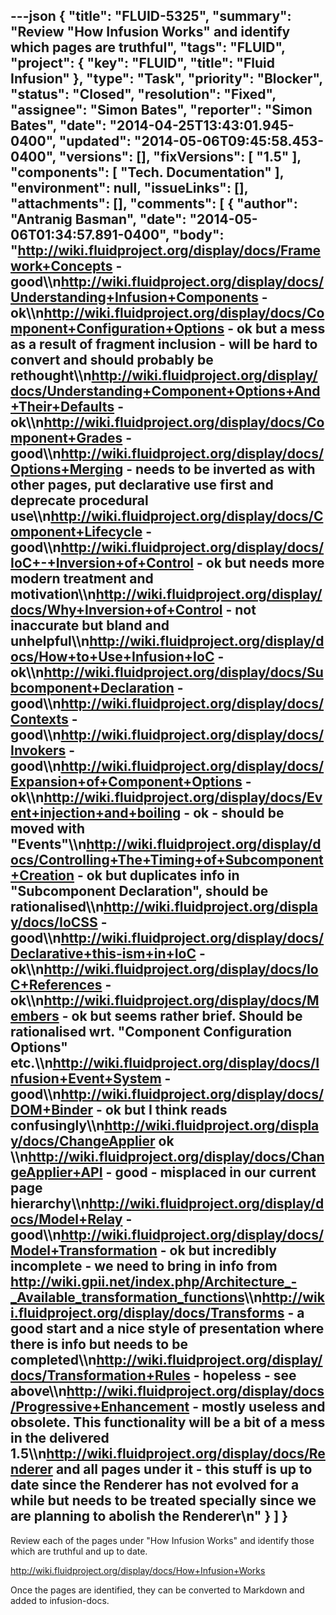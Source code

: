 ---json
{
  "title": "FLUID-5325",
  "summary": "Review \"How Infusion Works\" and identify which pages are truthful",
  "tags": "FLUID",
  "project": {
    "key": "FLUID",
    "title": "Fluid Infusion"
  },
  "type": "Task",
  "priority": "Blocker",
  "status": "Closed",
  "resolution": "Fixed",
  "assignee": "Simon Bates",
  "reporter": "Simon Bates",
  "date": "2014-04-25T13:43:01.945-0400",
  "updated": "2014-05-06T09:45:58.453-0400",
  "versions": [],
  "fixVersions": [
    "1.5"
  ],
  "components": [
    "Tech. Documentation"
  ],
  "environment": null,
  "issueLinks": [],
  "attachments": [],
  "comments": [
    {
      "author": "Antranig Basman",
      "date": "2014-05-06T01:34:57.891-0400",
      "body": "<http://wiki.fluidproject.org/display/docs/Framework+Concepts> - good\\\n<http://wiki.fluidproject.org/display/docs/Understanding+Infusion+Components> - ok\\\n<http://wiki.fluidproject.org/display/docs/Component+Configuration+Options> - ok but a mess as a result of fragment inclusion - will be hard to convert and should probably be rethought\\\n<http://wiki.fluidproject.org/display/docs/Understanding+Component+Options+And+Their+Defaults> - ok\\\n<http://wiki.fluidproject.org/display/docs/Component+Grades> - good\\\n<http://wiki.fluidproject.org/display/docs/Options+Merging> - needs to be inverted as with other pages, put declarative use first and deprecate procedural use\\\n<http://wiki.fluidproject.org/display/docs/Component+Lifecycle> - good\\\n<http://wiki.fluidproject.org/display/docs/IoC+-+Inversion+of+Control> - ok but needs more modern treatment and motivation\\\n<http://wiki.fluidproject.org/display/docs/Why+Inversion+of+Control> - not inaccurate but bland and unhelpful\\\n<http://wiki.fluidproject.org/display/docs/How+to+Use+Infusion+IoC> - ok\\\n<http://wiki.fluidproject.org/display/docs/Subcomponent+Declaration> - good\\\n<http://wiki.fluidproject.org/display/docs/Contexts> - good\\\n<http://wiki.fluidproject.org/display/docs/Invokers> - good\\\n<http://wiki.fluidproject.org/display/docs/Expansion+of+Component+Options> - ok\\\n<http://wiki.fluidproject.org/display/docs/Event+injection+and+boiling> - ok - should be moved with \"Events\"\\\n<http://wiki.fluidproject.org/display/docs/Controlling+The+Timing+of+Subcomponent+Creation> - ok but duplicates info in \"Subcomponent Declaration\", should be rationalised\\\n<http://wiki.fluidproject.org/display/docs/IoCSS> - good\\\n<http://wiki.fluidproject.org/display/docs/Declarative+this-ism+in+IoC> - ok\\\n<http://wiki.fluidproject.org/display/docs/IoC+References> - ok\\\n<http://wiki.fluidproject.org/display/docs/Members> - ok but seems rather brief. Should be rationalised wrt. \"Component Configuration Options\" etc.\\\n<http://wiki.fluidproject.org/display/docs/Infusion+Event+System> - good\\\n<http://wiki.fluidproject.org/display/docs/DOM+Binder> - ok but I think reads confusingly\\\n<http://wiki.fluidproject.org/display/docs/ChangeApplier> ok \\\n<http://wiki.fluidproject.org/display/docs/ChangeApplier+API> - good - misplaced in our current page hierarchy\\\n<http://wiki.fluidproject.org/display/docs/Model+Relay> - good\\\n<http://wiki.fluidproject.org/display/docs/Model+Transformation> - ok but incredibly incomplete - we need to bring in info from <http://wiki.gpii.net/index.php/Architecture_-_Available_transformation_functions>\\\n<http://wiki.fluidproject.org/display/docs/Transforms> - a good start and a nice style of presentation where there is info but needs to be completed\\\n<http://wiki.fluidproject.org/display/docs/Transformation+Rules> - hopeless - see above\\\n<http://wiki.fluidproject.org/display/docs/Progressive+Enhancement> - mostly useless and obsolete. This functionality will be a bit of a mess in the delivered 1.5\\\n<http://wiki.fluidproject.org/display/docs/Renderer> and all pages under it - this stuff is up to date since the Renderer has not evolved for a while but needs to be treated specially since we are planning to abolish the Renderer\n"
    }
  ]
}
---
Review each of the pages under "How Infusion Works" and identify those which are truthful and up to date.

<http://wiki.fluidproject.org/display/docs/How+Infusion+Works>

Once the pages are identified, they can be converted to Markdown and added to infusion-docs.

        